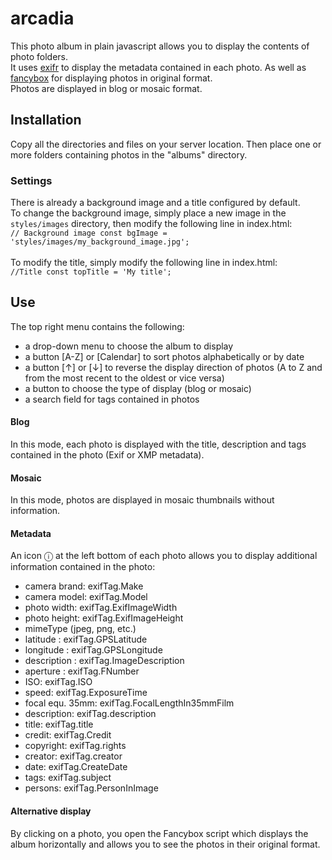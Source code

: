 # arcadia
This photo album in plain javascript allows you to display the contents of photo folders.<br />
It uses <a href="https://github.com/MikeKovarik/exifr">exifr</a> to display the metadata contained in each photo.
As well as <a href="https://fancyapps.com/fancybox/">fancybox</a> for displaying photos in original format.<br />
Photos are displayed in blog or mosaic format.

## Installation
Copy all the directories and files on your server location.
Then place one or more folders containing photos in the "albums" directory.

### Settings
There is already a background image and a title configured by default.<br />
To change the background image, simply place a new image in the <code>styles/images</code> directory, then modify the following line in index.html: <br />
    <code>// Background image
    const bgImage = 'styles/images/my_background_image.jpg';</code><br /><br />
To modify the title, simply modify the following line in index.html:<br />
    <code>//Title
    const topTitle = 'My title';</code>

## Use
The top right menu contains the following:
<ul>
<li>a drop-down menu to choose the album to display</li>
<li>a button [A-Z] or [Calendar] to sort photos alphabetically or by date</li>
<li>a button [&uarr;] or [&darr;] to reverse the display direction of photos (A to Z and from the most recent to the oldest or vice versa)</li>
<li>a button to choose the type of display (blog or mosaic)</li>
<li>a search field for tags contained in photos</li>
</ul>

#### Blog
In this mode, each photo is displayed with the title, description and tags contained in the photo (Exif or XMP metadata).

#### Mosaic
In this mode, photos are displayed in mosaic thumbnails without information.

#### Metadata
An icon &#9432; at the left bottom of each photo allows you to display additional information contained in the photo:
<ul>
<li>camera brand: exifTag.Make</li>
<li>camera model: exifTag.Model</li>
<li>photo width: exifTag.ExifImageWidth</li>
<li>photo height: exifTag.ExifImageHeight</li> <li>mimeType (jpeg, png, etc.)</li>
<li>latitude : exifTag.GPSLatitude</li>
<li>longitude : exifTag.GPSLongitude</li>
<li>description : exifTag.ImageDescription</li>
<li>aperture : exifTag.FNumber</li>
<li>ISO: exifTag.ISO</li>
<li>speed: exifTag.ExposureTime</li>
<li>focal equ. 35mm: exifTag.FocalLengthIn35mmFilm</li>
<li>description: exifTag.description</li>
<li>title: exifTag.title</li>
<li>credit: exifTag.Credit</li>
<li>copyright: exifTag.rights</li>
<li>creator: exifTag.creator</li>
<li>date: exifTag.CreateDate</li>
<li>tags: exifTag.subject</li>
<li>persons: exifTag.PersonInImage</li>
</ul>

#### Alternative display
By clicking on a photo, you open the Fancybox script which displays the album horizontally and allows you to see the photos in their original format.
